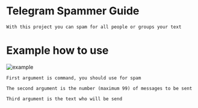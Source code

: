 # Telegram Spammer Guide
    With this project you can spam for all people or groups your text
    
# Example how to use
![example](https://user-images.githubusercontent.com/65629380/211504897-99bcf409-460b-4d41-b873-35191f553b88.jpg)
    
    First argument is command, you should use for spam
    
    The second argument is the number (maximum 99) of messages to be sent
    
    Third argument is the text who will be send

